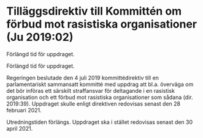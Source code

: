 # Tilläggsdirektiv till Kommittén om förbud mot rasistiska organisationer (Ju 2019:02)

Förlängd tid för uppdraget.

Förlängd tid för uppdraget.

Regeringen beslutade den 4 juli 2019 kommittédirektiv till en parlamentariskt sammansatt kommitté med uppdrag att bl.a. överväga om det bör införas ett särskilt straffansvar för deltagande i en rasistisk organisation och ett förbud mot rasistiska organisationer som sådana (dir. 2019:39). Uppdraget skulle enligt direktiven redovisas senast den 28 februari 2021.

Utredningstiden förlängs. Uppdraget ska i stället redovisas senast den 30 april 2021.
